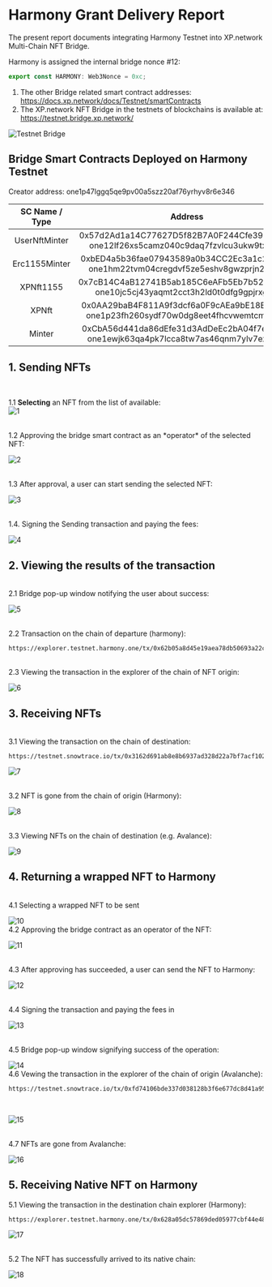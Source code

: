 # Harmony Grant Delivery Report

The present report documents integrating Harmony Testnet into XP.network Multi-Chain NFT Bridge.

Harmony is assigned the internal bridge nonce #12:
```typescript
export const HARMONY: Web3Nonce = 0xc;
```

1. The other Bridge related smart contract addresses: https://docs.xp.network/docs/Testnet/smartContracts
2. The XP.network NFT Bridge in the testnets of blockchains is available at: https://testnet.bridge.xp.network/

![Testnet Bridge](assets/TestnetChains.png)

## Bridge Smart Contracts Deployed on Harmony Testnet

Creator address: one1p47lggq5qe9pv00a5szz20af76yrhyv8r6e346

| SC Name / Type | Address|
|:-:|:-:|
|UserNftMinter|0x57d2Ad1a14C77627D5f82B7A0F244Cfe391e59C5 <br/> one12lf26xs5camz040c9daq7fzvlcu3ukw9txkkkd|
|Erc1155Minter|0xbED4a5b36fae07943589a0b34CC2Ec3a1c208E53 <br/> one1hm22tvm04cregdvf5ze5eshv8gwzprjn20frdv|
|XPNft1155|0x7cB14C4aB12741B5ab185C6eAFb5Eb7b5282A032 <br/> one10jc5cj43yaqmt2cct3h2ld0t0dfg9gpjrxgkjn|
|XPNft|0x0AA29baB4F811A9f3dcf6a0F9cAEa9bE18ECED78 <br/> one1p23fh260sydf70w0dg8eet4fhcvwemtcmknt67|
|Minter|0xCbA56d441da86dEfe31d3AdDeEc2bA04f7e27d9e <br/> one1ewjk63qa4pk7lcca8tw7as46qnm7ylv7exqnh3|

## 1. Sending NFTs

<br/>

1.1 **Selecting** an NFT from the list of available:<br/>
![1](assets/1.png)

<br/>
1.2 Approving the bridge smart contract as an *operator* of the selected NFT:<br/>

![2](assets/2.png)

<br/>
1.3 After approval, a user can start sending the selected NFT:<br/>

![3](assets/3.png)

<br/>
1.4. Signing the Sending transaction and paying the fees:<br/>

![4](assets/4.png)

## 2. Viewing the results of the transaction
<br/>
2.1 Bridge pop-up window notifying the user about success:<br/>

![5](assets/5.png)

<br/>
2.2 Transaction on the chain of departure (harmony):<br/>

```
https://explorer.testnet.harmony.one/tx/0x62b05a8d45e19aea78db50693a22c26fa8fd2192297044c879da5fd80202b160
```

<br/>
2.3 Viewing the transaction in the explorer of the chain of NFT origin:<br/>

![6](assets/6.png)

## 3. Receiving NFTs

<br/>
3.1 Viewing the transaction on the chain of destination:<br/>

```
https://testnet.snowtrace.io/tx/0x3162d691ab8e8b6937ad328d22a7bf7acf1026d37a56a9b1c95d3bfcf081113b
```
![7](assets/7.png)

<br/>
3.2 NFT is gone from the chain of origin (Harmony):<br/>

![8](assets/8.png)

<br/>
3.3 Viewing NFTs on the chain of destination (e.g. Avalance):<br/>

![9](assets/9.png)

## 4. Returning a wrapped NFT to Harmony

<br/>
4.1 Selecting a wrapped NFT to be sent <br/>

![10](assets/10.png)
<br/>
4.2 Approving the bridge contract as an operator of the NFT:<br/>

![11](assets/11.png)

<br/>
4.3 After approving has succeeded, a user can send the NFT to Harmony:<br/>

![12](assets/12.png)

<br/>
4.4 Signing the transaction and paying the fees in <br/>

![13](assets/13.png)

<br/>
4.5 Bridge pop-up window signifying success of the operation:<br/>

![14](assets/14.png)
<br/>
4.6 Vewing the transaction in the explorer of the chain of origin (Avalanche):<br/>
```
https://testnet.snowtrace.io/tx/0xfd74106bde337d038128b3f6e677dc8d41a95337d01afcb03a9cadddd797faec
```
<br/>

![15](assets/15.png)

<br/>
4.7 NFTs are gone from Avalanche:<br/>

![16](assets/16.png)

## 5. Receiving Native NFT on Harmony

5.1 Viewing the transaction in the destination chain explorer (Harmony):
```
https://explorer.testnet.harmony.one/tx/0x628a05dc57869ded05977cbf44e48ce442f7524d08c75b525426b4e8e0e152da
```
![17](assets/17.png)

<br/>
5.2 The NFT has successfully arrived to its native chain:<br/>

![18](assets/18.png)